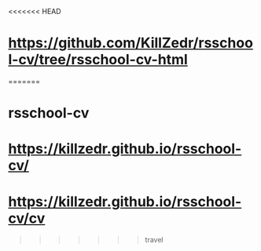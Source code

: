 <<<<<<< HEAD
#  https://github.com/KillZedr/rsschool-cv/tree/rsschool-cv-html
=======
# rsschool-cv
# https://killzedr.github.io/rsschool-cv/
# https://killzedr.github.io/rsschool-cv/cv
>>>>>>> travel
